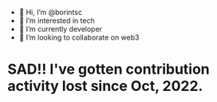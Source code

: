 - 👋 Hi, I’m @borintsc
- 👀 I’m interested in tech
- 🌱 I’m currently developer
- 💞️ I’m looking to collaborate on web3
# SAD!! I've gotten contribution activity lost since Oct, 2022.
<!---
borintsc/borintsc is a ✨ special ✨ repository because its `README.md` (this file) appears on your GitHub profile.
You can click the Preview link to take a look at your changes.
--->
